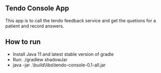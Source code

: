 ## Tendo Console App

This app is to call the tendo feedback service and get the quetions for a patient and record answers.

## How to run
- Install Java 11 and latest stable version of gradle
- Run: ./gradlew shadowJar
-  java -jar .\build\libs\tendo-console-0.1-all.jar
